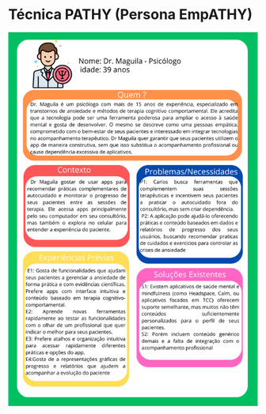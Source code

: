 # Técnica PATHY (Persona EmpATHY)
<img src="https://github.com/Ghostdoce/IHC2/blob/51446965f472d851b6b345937c8f941af9ed8777/docs/2.%20Design_Thinking/2.1%20Personas/img/Persona%202.png" width="550">
